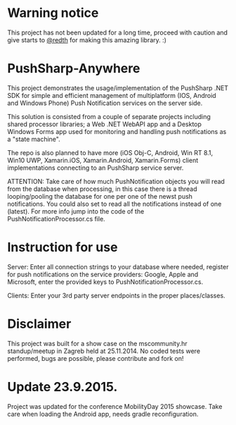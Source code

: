 Warning notice
===============
This project has not been updated for a long time, proceed with caution and give starts to <a href="https://github.com/redth">@redth</a> for making this amazing library. :)

PushSharp-Anywhere
===============

This project demonstrates the usage/implementation of the PushSharp .NET SDK for simple and efficient management of multiplatform (IOS, Android and Windows Phone) Push Notification services on the server side. 

This solution is consisted from a couple of separate projects including shared processor libraries; a Web .NET WebAPI    app and a Desktop Windows Forms app used for monitoring and handling push notifications as a "state machine".

The repo is also planned to have more (iOS Obj-C, Android, Win RT 8.1, Win10 UWP, Xamarin.iOS, Xamarin.Android, Xamarin.Forms) client implementations connecting to an PushSharp service server.

ATTENTION: Take care of how much PushNotification objects you will read from the database when processing, in this case there is a thread looping/pooling the database for one per one of the newst push notifications. You could also set to read all the notifications instead of one (latest). For more info jump into the code of the PushNotificationProcessor.cs file.

Instruction for use
===============
Server: Enter all connection strings to your database where needed, register for push notifications on the service providers: Google, Apple and Microsoft, enter the provided keys to PushNotificationProcessor.cs.

Clients: Enter your 3rd party server endpoints in the proper places/classes.

Disclaimer
===============
This project was built for a show case on the mscommunity.hr standup/meetup in Zagreb held at 25.11.2014. No coded tests were performed, bugs are possible, please contribute and fork on! 

Update 23.9.2015.
===============
Project was updated for the conference MobilityDay 2015 showcase. Take care when loading the Android app, needs gradle reconfiguration.

